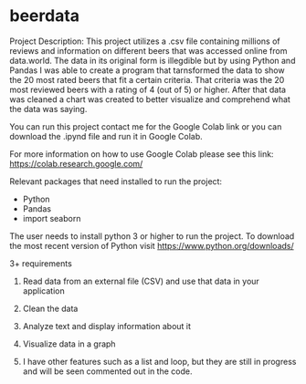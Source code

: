 # beerdata
Project Description:
This project utilizes a .csv file containing millions of reviews and information on different beers that was accessed online from data.world. The data in its original form is illegdible but by using Python and Pandas I was able to create a program that tarnsformed the data to show the 20 most rated beers that fit a certain criteria. That criteria was the 20 most reviewed beers with a rating of 4 (out of 5) or higher. After that data was cleaned a chart was created to better visualize and comprehend what the data was saying.

You can run this project contact me for the Google Colab link or you can download the .ipynd file and run it in Google Colab.

For more information on how to use Google Colab please see this link: https://colab.research.google.com/

Relevant packages that need installed to run the project:
- Python
- Pandas
- import seaborn 

The user needs to install python 3 or higher to run the project. To download the most recent version of Python visit https://www.python.org/downloads/

3+ requirements
1. Read data from an external file (CSV) and use that data in your application

2. Clean the data

3. Analyze text and display information about it

4. Visualize data in a graph

5. I have other features such as a list and loop, but they are still in progress and will be seen commented out in the code.
